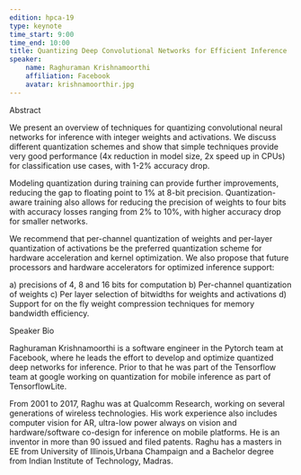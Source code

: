 ```yaml
---
edition: hpca-19
type: keynote
time_start: 9:00
time_end: 10:00
title: Quantizing Deep Convolutional Networks for Efficient Inference
speaker:
    name: Raghuraman Krishnamoorthi
    affiliation: Facebook
    avatar: krishnamoorthir.jpg
---
```

Abstract

We present an overview of techniques for quantizing convolutional neural networks for inference with integer weights and activations. We discuss different quantization schemes and show that simple techniques provide very good performance (4x reduction in model size, 2x speed up in CPUs) for classification use cases, with 1-2% accuracy drop.

Modeling quantization during training can provide further improvements, reducing the gap to floating point to 1% at 8-bit precision. Quantization-aware training also allows for reducing the precision of weights to four bits with accuracy losses ranging from 2% to 10%, with higher accuracy drop for smaller networks.

We recommend that per-channel quantization of weights and per-layer quantization of activations be the preferred quantization scheme for hardware acceleration and kernel optimization. We also propose that future processors and hardware accelerators for optimized inference support:

   a) precisions of 4, 8 and 16 bits for computation
   b) Per-channel quantization of weights
   c) Per layer selection of bitwidths for weights and activations
   d) Support for on the fly weight compression techniques for memory bandwidth efficiency.

Speaker Bio

Raghuraman Krishnamoorthi is a software engineer in the Pytorch team at Facebook, where he leads the effort to develop and optimize quantized deep networks for inference. Prior to that he was part of the Tensorflow team at google working on quantization for mobile inference as part of TensorflowLite.

From 2001 to 2017, Raghu was at Qualcomm Research, working on several generations of wireless technologies. His work experience also includes computer vision for AR, ultra-low power always on vision and hardware/software co-design for inference on mobile platforms. He is an inventor in more than 90 issued and filed patents. Raghu has a masters in EE from University of Illinois,Urbana Champaign and a Bachelor degree from Indian Institute of Technology, Madras.